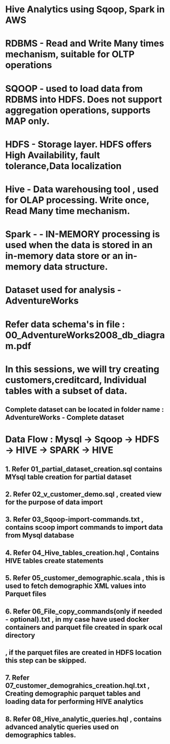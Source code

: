 # Hive Analytics using Sqoop, Spark in AWS

# RDBMS - Read and Write Many times mechanism, suitable for OLTP operations
# SQOOP - used to load data from RDBMS into HDFS. Does not support aggregation operations, supports MAP only.
# HDFS - Storage layer. HDFS offers High Availability, fault tolerance,Data localization   
# Hive - Data warehousing tool , used for OLAP processing. Write once, Read Many time mechanism. 
# Spark - - IN-MEMORY processing is used when the data is stored in an in-memory data store or an in-memory data structure.


# Dataset used for analysis - AdventureWorks
# Refer data schema's in file : 00_AdventureWorks2008_db_diagram.pdf

# In this sessions, we will try creating customers,creditcard, Individual tables with a subset of data.
## Complete dataset can be located in folder name : AdventureWorks - Complete dataset


# Data Flow : Mysql -> Sqoop -> HDFS -> HIVE -> SPARK -> HIVE

## 1. Refer 01_partial_dataset_creation.sql contains MYsql table creation for partial dataset 
## 2. Refer 02_v_customer_demo.sql , created view for the purpose of data import
## 3. Refer 03_Sqoop-import-commands.txt , contains scoop import commands to import data from Mysql database
## 4. Refer 04_Hive_tables_creation.hql , Contains HIVE tables create statements
## 5. Refer 05_customer_demographic.scala , this is used to fetch demographic XML values into Parquet files
## 6. Refer 06_File_copy_commands(only if needed - optional).txt , in my case have used docker containers and parquet file created in spark ocal directory
##                                                  , if the parquet files are created in HDFS location this step can be skipped.
## 7. Refer 07_customer_demograhics_creation.hql.txt , Creating demographic parquet tables and loading data for performing HIVE analytics
## 8. Refer 08_Hive_analytic_queries.hql , contains advanced analytic queries used on demographics tables. 

			